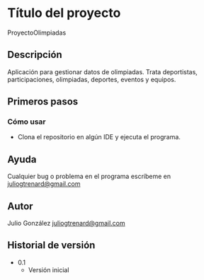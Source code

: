 # Título del proyecto

ProyectoOlimpiadas

## Descripción

Aplicación para gestionar datos de olimpiadas. Trata deportistas, participaciones, olimpiadas, deportes, eventos y equipos.

## Primeros pasos

### Cómo usar

* Clona el repositorio en algún IDE y ejecuta el programa.

## Ayuda

Cualquier bug o problema en el programa escríbeme en juliogtrenard@gmail.com

## Autor

Julio González
juliogtrenard@gmail.com

## Historial de versión

* 0.1
    * Versión inicial
